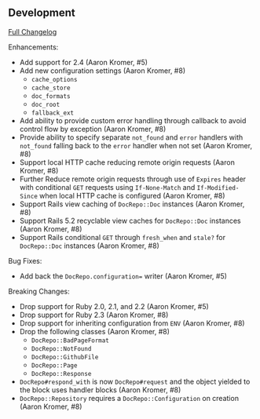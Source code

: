 ## Development

[Full Changelog](http://github.com/RadiusNetworks/doc_repo/compare/v0.1.1...master)

Enhancements:

- Add support for 2.4 (Aaron Kromer, #5)
- Add new configuration settings (Aaron Kromer, #8)
  - `cache_options`
  - `cache_store`
  - `doc_formats`
  - `doc_root`
  - `fallback_ext`
- Add ability to provide custom error handling through callback to avoid
  control flow by exception (Aaron Kromer, #8)
- Provide ability to specify separate `not_found` and `error` handlers with
  `not_found` falling back to the `error` handler when not set (Aaron Kromer,
  #8)
- Support local HTTP cache reducing remote origin requests (Aaron Kromer, #8)
- Further Reduce remote origin requests through use of `Expires` header with
  conditional `GET` requests using `If-None-Match` and `If-Modified-Since` when
  local HTTP cache is configured (Aaron Kromer, #8)
- Support Rails view caching of `DocRepo::Doc` instances (Aaron Kromer, #8)
- Support Rails 5.2 recyclable view caches for `DocRepo::Doc` instances (Aaron
  Kromer, #8)
- Support Rails conditional `GET` through `fresh_when` and `stale?` for
  `DocRepo::Doc` instances (Aaron Kromer, #8)

Bug Fixes:

- Add back the `DocRepo.configuration=` writer (Aaron Kromer, #5)

Breaking Changes:

- Drop support for Ruby 2.0, 2.1, and 2.2 (Aaron Kromer, #5)
- Drop support for Ruby 2.3 (Aaron Kromer, #8)
- Drop support for inheriting configuration from `ENV` (Aaron Kromer, #8)
- Drop the following classes (Aaron Kromer, #8)
  - `DocRepo::BadPageFormat`
  - `DocRepo::NotFound`
  - `DocRepo::GithubFile`
  - `DocRepo::Page`
  - `DocRepo::Response`
- `DocRepo#respond_with` is now `DocRepo#request` and the object yielded
  to the block uses handler blocks (Aaron Kromer, #8)
- `DocRepo::Repository` requires a `DocRepo::Configuration` on creation (Aaron
  Kromer, #8)
